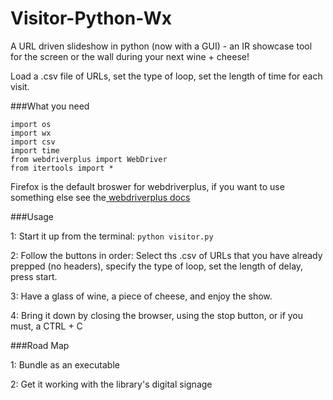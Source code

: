 # Visitor-Python-Wx
A URL driven slideshow in python (now with a GUI)  - an IR showcase tool for the screen or the wall during your next wine + cheese! 

Load a .csv file of URLs, set the type of loop, set the length of time for each visit. 

###What you need


    import os
    import wx
    import csv
    import time
    from webdriverplus import WebDriver
    from itertools import *
    

Firefox is the default broswer for webdriverplus, if you want to use something else see the<a href="https://webdriver-plus.readthedocs.org/en/latest/browsers.html"> webdriverplus docs</a>

###Usage

1: Start it up from the terminal:     `python visitor.py`

2: Follow the buttons in order: Select ths .csv of URLs that you have already prepped (no headers), specify the type of loop, set the length of delay, press start.

3: Have a glass of wine, a piece of cheese, and enjoy the show. 

4: Bring it down by closing the browser, using the stop button, or if you must, a CTRL + C 



###Road Map

1: Bundle as an executable

2: Get it working with the library's digital signage





